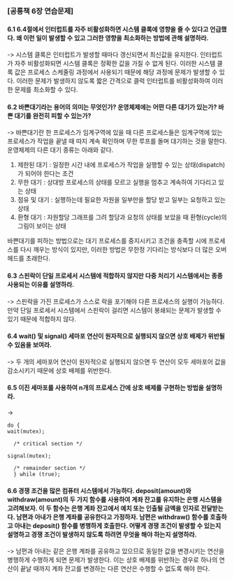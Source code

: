 ### [공룡책 6장 연습문제]

#### 6.1 6.4절에서 인터럽트를 자주 비활성화하면 시스템 클록에 영향을 줄 수 있다고 언급했다. 왜 이런 일이 발생할 수 있고 그러한 영향을 최소화하는 방법에 관해 설명하라.
-> 
 시스템 클록은 인터럽트가 발생할 때마다 갱신되면서 최신값을 유지한다. 인터럽트가 자주 비활성화되면 시스템 클록은 정확한 값을 가질 수 없게 된다. 이러한 시스템 클록 값은 프로세스 스케줄링 과정에서 사용되기 때문에 해당 과정에 문제가 발생할 수 있다. 이러한 문제가 발생하지 않도록 짧은 간격으로 클럭 인터럽트를 비활성화하여 이러한 문제를 최소화할 수 있다.

#### 6.2 바쁜대기라는 용어의 의미는 무엇인가? 운영체제에는 어떤 다른 대기가 있는가? 바쁜 대기를 완전히 피할 수 있는가?
->
바쁜대기란 한 프로세스가 임계구역에 있을 때 다른 프로세스들은 임계구역에 있는 프로세스가 작업을 끝낼 때 따지 계속 확인하며 무한 루프를 돌며 대기하는 것을 말한다. 운영체제의 다른 대기 종류는 아래와 같다.
1. 제한된 대기 : 일정한 시간 내에 프로세스가 작업을 실행할 수 있는 상태(dispatch)가 되어야 한다는 조건
2. 무한 대기 : 상대방 프로세스의 상태를 모르고 실행을 멈추고 계속하여 기다리고 있는 상태
3. 점유 및 대기 : 실행하는데 필요한 자원을 일부만을 할당 받고 일부는 요청하고 있는 상태
4. 환형 대기 : 자원할당 그래프를 그려 할당과 요청의 상태를 보았을 때 환형(cycle)의 그림이 보이는 상태  

바쁜대기를 피하는 방법으로는 대기 프로세스를 중지시키고 조건을 충족할 시에 프로세스를 다시 깨우는 방식이 있지만, 이러한 방법은 무한정 기다리는 방식보다 더 많은 오버헤드를 초래한다. 

#### 6.3 스핀락이 단일 프로세서 시스템에 적합하지 않지만 다중 처리기 시스템에서는 종종 사용되는 이유를 설명하라.
->
스핀락을 가진 프로세스가 스스로 락을 포기해야 다른 프로세스의 실행이 가능하다. 만약 단일 프로세서 시스템에서 스핀락이 걸리면 시스템이 봉쇄되는 문제가 발생할 수 있기 때문에 적합하지 않다.

#### 6.4 wait() 및 signal() 세마포 연산이 원자적으로 실행되지 않으면 상호 배제가 위반될 수 있음을 보여라.
->
 두 개의 세마포어 연산이 원자적으로 실행되지 않으면 두 연산이 모두 세마포어 값을 감소시키기 때문에 상호 배제를 위반한다.

#### 6.5 이진 세마포를 사용하여 n개의 프로세스 간에 상호 배제를 구현하는 방법을 설명하라.
->

  ```
  do {
  wait(mutex);

    /* critical section */

  signal(mutex);

    /* remainder section */
    } while (true);
   ``` 

#### 6.6 경쟁 조건을 많은 컴퓨터 시스템에서 가능하다. deposit(amount)와 withdraw(amount)의 두 가지 함수를 사용하여 계좌 잔고를 유지하는 은행 시스템을 고려해보자. 이 두 함수는 은행 계좌 잔고에서 예치 또는 인출될 금액을 인자로 전달받는다. 남편과 아내가 은행 계좌를 공유한다고 가정하자. 남편은 withdraw() 함수를 호출하고 아내는 deposit() 함수를 병행하게 호출한다. 어떻게 경쟁 조건이 발생할 수 있는지 설명하고 경쟁 조건이 발생하지 않도록 하려면 무엇을 해야 하는지 설명하라.
->
 남편과 아내는 같은 은행 계좌를 공유하고 있으므로 동일한 값을 변경시키는 연산을 병행하게 수행하게 되면 문제가 발생한다. 이는 상호 배제를 위반하는 경우로 하나의 연산이 끝날 때까지 계좌 잔고를 변경하는 다른 연산은 수행할 수 없도록 해야 한다. 